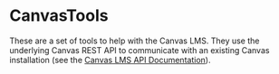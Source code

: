 # CanvasTools

These are a set of tools to help with the Canvas LMS. 
They use the underlying Canvas REST API to communicate with an existing Canvas installation (see the [Canvas LMS API Documentation](https://developerdocs.instructure.com/services/canvas)).